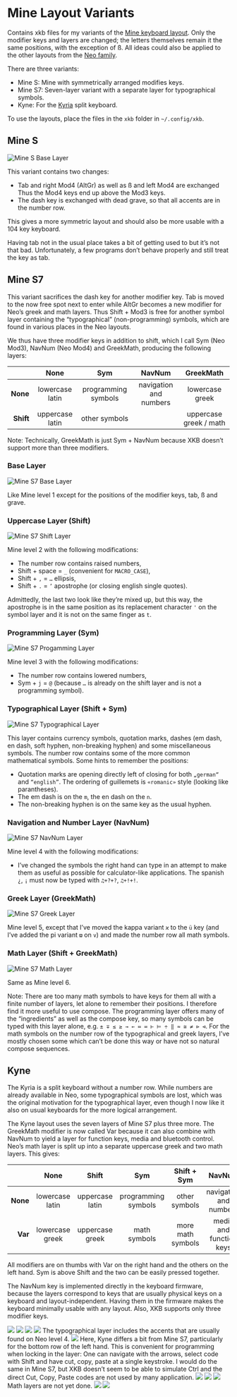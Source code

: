 # Mine Layout Variants

Contains xkb files for my variants of the [Mine keyboard layout](https://neo-layout.org/Layouts/mine).
Only the modifier keys and layers are changed;
the letters themselves remain it the same positions, with the exception of ß.
All ideas could also be applied to the other layouts from the [Neo family](https://neo-layout.org/Layouts/).

There are three variants:

 - Mine S: Mine with symmetrically arranged modifies keys.
 - Mine S7: Seven-layer variant with a separate layer for typographical symbols.
 - Kyne: For the [Kyria](https://splitkb.com/) split keyboard.

To use the layouts, place the files in the `xkb` folder in `~/.config/xkb`.

## Mine S

![Mine S Base Layer](/images/Mine-S%20Level0%20(Standard).svg)

This variant contains two changes:
- Tab and right Mod4 (AltGr) as well as ß and left Mod4 are exchanged
  Thus the Mod4 keys end up above the Mod3 keys.
- The dash key is exchanged with dead grave, so that all accents are in the number row.

This gives a more symmetric layout and should also be more usable with a 104 key keyboard.

Having tab not in the usual place takes a bit of getting used to but it’s
not that bad.
Unfortunately, a few programs don’t behave properly and still treat the
key as tab.

## Mine S7

This variant sacrifices the dash key for another modifier key.
Tab is moved to the now free spot next to enter while AltGr becomes a new
modifier for Neo’s greek and math layers.
Thus Shift + Mod3 is free for another symbol
layer containing the “typographical” (non-programming) symbols,
which are found in various places in the Neo layouts.

We thus have three modifier keys in addition to shift,
which I call Sym (Neo Mod3), NavNum (Neo Mod4) and GreekMath,
producing the following layers:

|           |     None        |         Sym         |          NavNum        |        GreekMath       |
|----------:|:---------------:|:-------------------:|:----------------------:|:----------------------:|
| **None**  | lowercase latin | programming symbols | navigation and numbers | lowercase greek        |
| **Shift** | uppercase latin |    other symbols    |                        | uppercase greek / math |

Note: Technically, GreekMath is just Sym + NavNum because XKB doesn’t
support more than three modifiers.

### Base Layer

![Mine S7 Base Layer](/images/Mine-S7%20Level0%20(Standard).svg)

Like Mine level 1 except for the positions of the modifier keys, tab, ß
and grave.

### Uppercase Layer (Shift)

![Mine S7 Shift Layer](/images/Mine-S7%20Level1%20(Uppercase).svg)
 
Mine level 2 with the following modifications:
 - The number row contains raised numbers,
 - Shift + space = `_` (convenient for `MACRO_CASE`),
 - Shift + `,` = `…` ellipsis,
 - Shift + `.` = `’` apostrophe (or closing english single quotes).

 Admittedly, the last two look like they’re mixed up, but this way,
 the apostrophe is in the same position as its replacement character `'` on
 the symbol layer and it is not on the same finger as `t`.

### Programming Layer (Sym)

![Mine S7 Progamming Layer](/images/Mine-S7%20Level2%20(Symbols).svg)

Mine level 3 with the following modifications:
 - The number row contains lowered numbers,
 - Sym + `j` = `@` (because `…` is already on the shift layer and is not a programming symbol).

### Typographical Layer (Shift + Sym)

![Mine S7 Typographical Layer](/images/Mine-S7%20Level3%20(More%20Symbols).svg)

This layer contains currency symbols, quotation marks, 
dashes (em dash, en dash, soft hyphen, non-breaking hyphen)
and some miscellaneous symbols.
The number row contains some of the more common mathematical symbols.
Some hints to remember the positions:
 - Quotation marks are opening directly left of closing for both `„german“` and `“english”`.
   The ordering of guillemets is `«romanic»` style (looking like parantheses).
 - The em dash is on the `m`, the en dash on the `n`.
 - The non-breaking hyphen is on the same key as the usual hyphen.

### Navigation and Number Layer (NavNum)

![Mine S7 NavNum Layer](/images/Mine-S7%20Level4%20(NavNum).svg)

Mine level 4 with the following modifications:
 - I’ve changed the symbols the right hand can type in an attempt to
 make them as useful as possible for calculator-like applications.
 The spanish `¿`, `¡` must now be typed with `♫+?+?`, `♫+!+!`.

### Greek Layer (GreekMath)

![Mine S7 Greek Layer](/images/Mine-S7%20Level6%20(Greek).svg)

Mine level 5, except that I’ve moved the kappa variant `ϰ` to the `ü` key
(and I’ve added the pi variant `ϖ` on `v`)
and made the number row all math symbols.

### Math Layer (Shift + GreekMath)

![Mine S7 Math Layer](/images/Mine-S7%20Level7%20(Math).svg)

Same as Mine level 6.

Note: There are too many math symbols to have keys for them all
with a finite number of layers, let alone to remember their positions.
I therefore find it more useful to use compose.
The programming layer offers many of the “ingredients” as well as the
compose key, so many symbols can be typed with this layer alone, e.g.
`± ∓ ≤ ≥ → ← ≔ ≕ ⊢ ⊨ ÷ ‖ ≈ ≅ ≠ ⊳ ⊲`.
For the math symbols on the number row of the typographical and greek
layers, I’ve mostly chosen some which can’t be done this way
or have not so natural compose sequences.

## Kyne

The Kyria is a split keyboard without a number row.
While numbers are already available in Neo,
some typographical symbols are lost,
which was the original motivation for the typographical layer,
even though I now like it also on usual keyboards for the
more logical arrangement.

The Kyne layout uses the seven layers of Mine S7 plus three more.
The GreekMath modifier is now called Var because it can also combine
with NavNum to yield a layer for function keys, media and bluetooth
control.
Neo’s math layer is split up into a separate uppercase greek and two
math layers.
This gives:

|          |     None        |       Shift     |         Sym         |     Shift + Sym     |        NavNum           |
|---------:|:---------------:|:---------------:|:-------------------:|:-------------------:|:-----------------------:|
| **None** | lowercase latin | uppercase latin | programming symbols |    other symbols    | navigation and numbers  |
| **Var**  | lowercase greek | uppercase greek |    math symbols     |  more math symbols  | media and function keys |

All modifiers are on thumbs with Var on the right hand and the others on the left hand.
Sym is above Shift and the two can be easily pressed together.

The NavNum key is implemented directly in the keyboard firmware,
because the layers correspond to keys that are usually physical keys on a keyboard and layout-independent.
Having them in the firmware makes the keyboard minimally usable with any layout.
Also, XKB supports only three modifier keys.

![](/images/Kyne%20Level0%20(Standard).svg)
![]("/images/Kyne%20Level1%20(Uppercase).svg")
![]("/images/Kyne%20Level2%20(Programming).svg")
![]("/images/Kyne%20Level3%20(Typographical).svg")
The typographical layer includes the accents that are usually found on Neo level 4.
![]("/images/Kyne%20Level4%20(NavNum).svg")
Here, Kyne differs a bit from Mine S7, particularly for the bottom row of the left hand.
This is convenient for programming when locking in the layer:
One can navigate with the arrows, select code with Shift and have cut, copy, paste at
a single keystroke.
I would do the same in Mine S7, but XKB doesn’t seem to be able to simulate Ctrl
and the direct Cut, Copy, Paste codes are not used by many application.
![]("/images/Kyne%20Level5%20(Greek).svg")
![]("/images/Kyne%20Level6%20(Uppercase%20Greek).svg")
![]("/images/Kyne%20Level7%20(Math).svg")
Math layers are not yet done.
![]("/images/Kyne%20Level8%20(Math%202).svg")
![]("/images/Kyne%20Level9%20(Function).svg")
